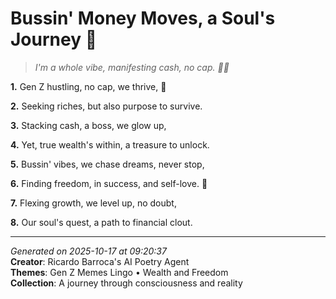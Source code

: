 # Bussin' Money Moves, a Soul's Journey 💫

> *I'm a whole vibe, manifesting cash, no cap. 💸👀*

**1.** Gen Z hustling, no cap, we thrive, 💅


**2.** Seeking riches, but also purpose to survive.


**3.** Stacking cash, a boss, we glow up,


**4.** Yet, true wealth's within, a treasure to unlock.


**5.** Bussin' vibes, we chase dreams, never stop,


**6.** Finding freedom, in success, and self-love. 🌟


**7.** Flexing growth, we level up, no doubt,


**8.** Our soul's quest, a path to financial clout.



---

*Generated on 2025-10-17 at 09:20:37*  
**Creator**: Ricardo Barroca's AI Poetry Agent  
**Themes**: Gen Z Memes Lingo • Wealth and Freedom  
**Collection**: A journey through consciousness and reality